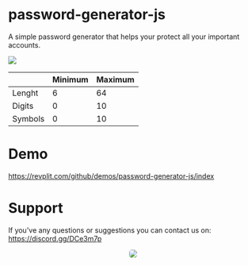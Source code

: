 # password-generator-js

A simple password generator that helps your protect all your important accounts.

<img src="https://i.imgur.com/Yi8GKk7.gif">


|  | Minimum | Maximum |
| --- | --- | --- |
| Lenght | 6 | 64 |
| Digits | 0 | 10 |
| Symbols | 0 | 10 |

 
Demo
===========

https://revplit.com/github/demos/password-generator-js/index

Support
===========

If you've any questions or suggestions you can contact us on: https://discord.gg/DCe3m7p

<center><a target="_blank" href="https://discord.gg/wzj5TCW"> <img class="discord" style="border-radius: 5px;" src="https://discordapp.com/api/guilds/383650009788448769/widget.png?style=banner2" ></a></center>
